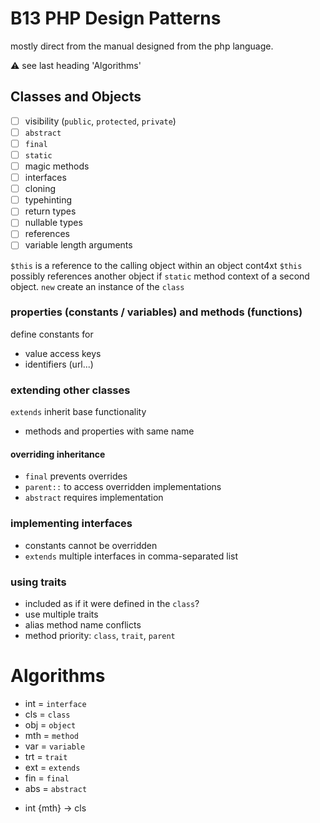 # B13 PHP Design Patterns

mostly direct from the manual designed from the php language.

⚠️ see last heading 'Algorithms'


## Classes and Objects

- [ ] visibility (`public`, `protected`, `private`)
- [ ] `abstract`
- [ ] `final`
- [ ] `static`
- [ ] magic methods
- [ ] interfaces
- [ ] cloning
- [ ] typehinting
- [ ] return types
- [ ] nullable types
- [ ] references
- [ ] variable length arguments

`$this` is a reference to the calling object within an object cont4xt
`$this` possibly references another object if `static` method context of a second object.
`new` create an instance of the `class`


### properties (constants / variables) and methods (functions)

define constants for
- value access keys
- identifiers (url...)


### extending other classes

`extends` inherit base functionality
- methods and properties with same name


#### overriding inheritance

- `final` prevents overrides
- `parent::` to access overridden implementations
- `abstract` requires implementation


### implementing interfaces

- constants cannot be overridden
- `extends` multiple interfaces in comma-separated list


### using traits

- included as if it were defined in the `class`?
- use multiple traits
- alias method name conflicts
- method priority: `class`, `trait`, `parent`


# Algorithms

* int = `interface`
* cls = `class`
* obj = `object`
* mth = `method`
* var = `variable`
* trt = `trait`
* ext = `extends`
* fin = `final`
* abs = `abstract`

- int {mth} -> cls
